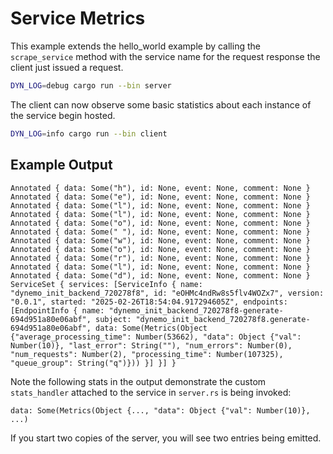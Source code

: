 # Service Metrics

This example extends the hello_world example by calling the `scrape_service` method
with the service name for the request response the client just issued a request.

```bash
DYN_LOG=debug cargo run --bin server
```

The client can now observe some basic statistics about each instance of the service
begin hosted.

```bash
DYN_LOG=info cargo run --bin client
```

## Example Output
```
Annotated { data: Some("h"), id: None, event: None, comment: None }
Annotated { data: Some("e"), id: None, event: None, comment: None }
Annotated { data: Some("l"), id: None, event: None, comment: None }
Annotated { data: Some("l"), id: None, event: None, comment: None }
Annotated { data: Some("o"), id: None, event: None, comment: None }
Annotated { data: Some(" "), id: None, event: None, comment: None }
Annotated { data: Some("w"), id: None, event: None, comment: None }
Annotated { data: Some("o"), id: None, event: None, comment: None }
Annotated { data: Some("r"), id: None, event: None, comment: None }
Annotated { data: Some("l"), id: None, event: None, comment: None }
Annotated { data: Some("d"), id: None, event: None, comment: None }
ServiceSet { services: [ServiceInfo { name: "dynemo_init_backend_720278f8", id: "eOHMc4ndRw8s5flv4WOZx7", version: "0.0.1", started: "2025-02-26T18:54:04.917294605Z", endpoints: [EndpointInfo { name: "dynemo_init_backend_720278f8-generate-694d951a80e06abf", subject: "dynemo_init_backend_720278f8.generate-694d951a80e06abf", data: Some(Metrics(Object {"average_processing_time": Number(53662), "data": Object {"val": Number(10)}, "last_error": String(""), "num_errors": Number(0), "num_requests": Number(2), "processing_time": Number(107325), "queue_group": String("q")})) }] }] }
```

Note the following stats in the output demonstrate the custom
`stats_handler` attached to the service in `server.rs` is being invoked:
```
data: Some(Metrics(Object {..., "data": Object {"val": Number(10)}, ...)
```

If you start two copies of the server, you will see two entries being emitted.
